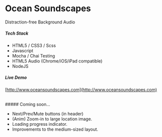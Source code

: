 # Ocean Soundscapes
Distraction-free Background Audio



##### Tech Stack

* HTML5 / CSS3 / Scss
* Javascript
* Mocha / Chai Testing
* HTML5 Audio (Chrome/iOS/iPad compatible)
* NodeJS


##### Live Demo
[http://www.oceansoundscapes.com](http://www.oceansoundscapes.com)

<br>
##### Coming soon...

* Next/Prev/Mute buttons (in header)
* (Anim) Zoom-in to large location image.
* Loading progress indicator.
* Improvements to the medium-sized layout.
